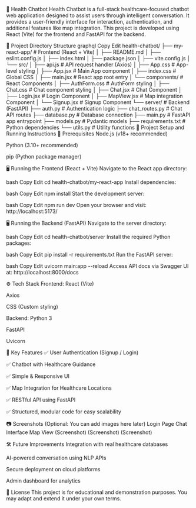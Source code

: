 💬 Health Chatbot
Health Chatbot is a full-stack healthcare-focused chatbot web application designed to assist users through intelligent conversation. It provides a user-friendly interface for interaction, authentication, and additional features like map integration. This project is developed using React (Vite) for the frontend and FastAPI for the backend.

📂 Project Directory Structure
graphql
Copy
Edit
health-chatbot/
├── my-react-app/           # Frontend (React + Vite)
│   ├── README.md
│   ├── eslint.config.js
│   ├── index.html
│   ├── package.json
│   ├── vite.config.js
│   └── src/
│       ├── api.js               # API request handler (Axios)
│       ├── App.css              # App-level styling
│       ├── App.jsx              # Main App component
│       ├── index.css            # Global CSS
│       ├── main.jsx             # React app root entry
│       └── components/          # React Components
│           ├── AuthForm.css     # AuthForm styling
│           ├── Chat.css         # Chat component styling
│           ├── Chat.jsx         # Chat Component
│           ├── Login.jsx        # Login Component
│           ├── MapView.jsx      # Map integration Component
│           └── Signup.jsx       # Signup Component
└── server/               # Backend (FastAPI)
    ├── auth.py           # Authentication logic
    ├── chat_routes.py    # Chat API routes
    ├── database.py       # Database connection
    ├── main.py           # FastAPI app entrypoint
    ├── models.py         # Pydantic models
    ├── requirements.txt  # Python dependencies
    └── utils.py          # Utility functions
🚀 Project Setup and Running Instructions
🔧 Prerequisites
Node.js (v18+ recommended)

Python (3.10+ recommended)

pip (Python package manager)

🖥️ Running the Frontend (React + Vite)
Navigate to the React app directory:

bash
Copy
Edit
cd health-chatbot/my-react-app
Install dependencies:

bash
Copy
Edit
npm install
Start the development server:

bash
Copy
Edit
npm run dev
Open your browser and visit: http://localhost:5173/

🖥️ Running the Backend (FastAPI)
Navigate to the server directory:

bash
Copy
Edit
cd health-chatbot/server
Install the required Python packages:

bash
Copy
Edit
pip install -r requirements.txt
Run the FastAPI server:

bash
Copy
Edit
uvicorn main:app --reload
Access API docs via Swagger UI at: http://localhost:8000/docs

⚙️ Tech Stack
Frontend:
React (Vite)

Axios

CSS (Custom styling)

Backend:
Python 3

FastAPI

Uvicorn

🌟 Key Features
✅ User Authentication (Signup / Login)

✅ Chatbot with Healthcare Guidance

✅ Simple & Responsive UI

✅ Map Integration for Healthcare Locations

✅ RESTful API using FastAPI

✅ Structured, modular code for easy scalability

📷 Screenshots (Optional: You can add images here later)
Login Page	Chat Interface	Map View
(Screenshot)	(Screenshot)	(Screenshot)

🛠️ Future Improvements
Integration with real healthcare databases

AI-powered conversation using NLP APIs

Secure deployment on cloud platforms

Admin dashboard for analytics

📄 License
This project is for educational and demonstration purposes.
You may adapt and extend it under your own terms.
